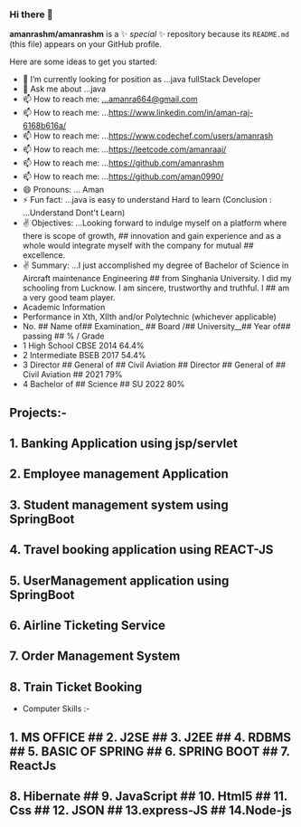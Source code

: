 ### Hi there 👋
**amanrashm/amanrashm** is a ✨ _special_ ✨ repository because its `README.md` (this file) appears on your GitHub profile.

Here are some ideas to get you started:

- 🔭 I’m currently looking for position as ...java fullStack Developer
- 💬 Ask me about ...java
- 📫 How to reach me: ...amanra664@gmail.com
- 📫 How to reach me: ...https://www.linkedin.com/in/aman-raj-6168b616a/
- 📫 How to reach me: ...https://www.codechef.com/users/amanrash
- 📫 How to reach me: ...https://leetcode.com/amanraaj/
- 📫 How to reach me: ...https://github.com/amanrashm
- 📫 How to reach me: ...https://github.com/aman0990/
- 😄 Pronouns: ... Aman
- ⚡ Fun fact: ...java is easy to understand Hard to learn (Conclusion : ...Understand Dont't Learn)
- ✌️ Objectives: ...Looking forward to indulge myself on a platform where there is scope of growth, ## innovation and gain experience and as a whole would integrate           myself with the company for mutual ## excellence.
- ✌️ Summary: ...I just accomplished my degree of Bachelor of Science in Aircraft maintenance Engineering ## from Singhania University. I did my schooling from Lucknow.      I am sincere, trustworthy and truthful. I ## am a very good team player.
-  Academic Information
- Performance in Xth, XIIth and/or Polytechnic (whichever applicable)
- No. ## Name of## Examination_ ## Board /## University__## Year of## passing ## % / Grade
- 1 High School CBSE 2014 64.4%
- 2 Intermediate BSEB 2017 54.4%
- 3 Director ## General of ## Civil Aviation ## Director ## General of ## Civil Aviation ## 2021 79%
- 4 Bachelor of ## Science ## SU 2022 80%
## Projects:-

## 1. Banking Application using jsp/servlet

## 2. Employee management Application

## 3. Student management system using SpringBoot

## 4. Travel booking application using REACT-JS

## 5. UserManagement application using SpringBoot

## 6. Airline Ticketing Service

## 7. Order Management System

## 8. Train Ticket Booking

- Computer Skills :-

## 1. MS OFFICE ## 2. J2SE ## 3. J2EE ## 4. RDBMS ## 5. BASIC OF SPRING ## 6. SPRING BOOT ## 7. ReactJs

## 8. Hibernate ## 9. JavaScript ## 10. Html5 ## 11. Css ## 12. JSON ## 13.express-JS ## 14.Node-js
